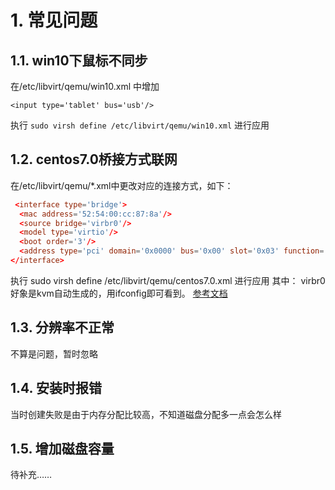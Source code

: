 # 1. 常见问题
## 1.1. win10下鼠标不同步
在/etc/libvirt/qemu/win10.xml <divices>中增加
```shell
<input type='tablet' bus='usb'/>
```
执行 `sudo virsh define /etc/libvirt/qemu/win10.xml` 进行应用

## 1.2. centos7.0桥接方式联网
在/etc/libvirt/qemu/*.xml中更改对应的连接方式，如下：
```conf
 <interface type='bridge'>
  <mac address='52:54:00:cc:87:8a'/>
  <source bridge='virbr0'/>
  <model type='virtio'/>
  <boot order='3'/>
  <address type='pci' domain='0x0000' bus='0x00' slot='0x03' function='0x0'/>
</interface>
```
执行 sudo virsh define /etc/libvirt/qemu/centos7.0.xml 进行应用
其中：
    virbr0好象是kvm自动生成的，用ifconfig即可看到。
[参考文档](http://blog.csdn.net/hzhsan/article/details/44098537/)

## 1.3. 分辨率不正常
不算是问题，暂时忽略

## 1.4. 安装时报错
当时创建失败是由于内存分配比较高，不知道磁盘分配多一点会怎么样

## 1.5. 增加磁盘容量
待补充……
